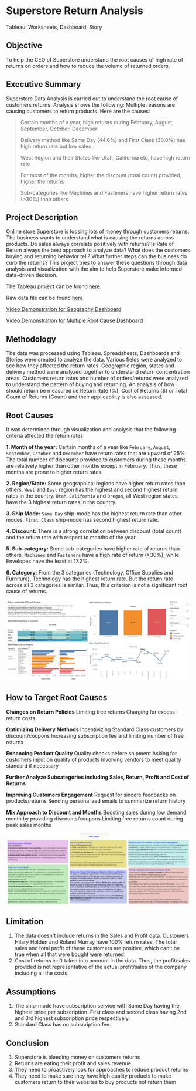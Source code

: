 # Superstore Return Analysis
Tableau: Worksheets, Dashboard, Story

## Objective
To help the CEO of Superstore understand the root causes of high rate of returns on orders and how to reduce the volume of returned orders.

## Executive Summary
Superstore Data Analysis is carried out to understand the root cause of customers returns. Analysis shows the following:
Multiple reasons are causing customers to return products. Here are the causes:
> Certain months of a year, high returns during February, August, September, October, December
> 
> Delivery method like Same Day (44.6%) and First Class (30.0%) has high return rate but low sales
> 
> West Region and their States like Utah, California etc, have high return rate
> 
> For most of the months, higher the discount (total count) provided, higher the returns
> 
> Sub-categories like Machines and Fasteners have higher return rates (>30%) than others


## Project Description 
Online store Superstore is loosing lots of money through customers returns. The business wants to understand what is causing the returns across products. Do sales always correlate positively with returns? Is Rate of Return always the best approach to analyze data? What does the customers buying and returning behavior tell? What further steps can the business do curb the returns? This project tries to answer these questions through data analysis and visualization with the aim to help Superstore make informed data-driven decision.

The Tableau project can be found <a href='https://public.tableau.com/app/profile/vandana.dhakal/viz/SuperstoreReturnAnalysis_17431936226380/SuperstoreStory'><u>here</u></a>

Raw data file can be found <a href='https://github.com/vandanadhakal/Superstore-Return-Analysis/blob/main/Superstore.xls'><u>here</u></a>

[Video Demonstration for Geography Dashboard](https://www.youtube.com/watch?v=fxmY5O-TfiA)

[Video Demonstration for Multiple Root Cause Dashboard](https://github.com/vandanadhakal/Superstore-Return-Analysis/blob/main/Filters-Root%20Cause.mov)


## Methodology
The data was processed using Tableau. Spreadsheets, Dashboards and Stories were created to analyze the data. Various fields were analyzed to see how they affected the return rates. Geographic region, states and delivery method were analyzed together to understand return concentration areas. Customers return rates and number of orders/returns were analyzed to understand the pattern of buying and returning. An analysis of how should return be measured i.e Return Rate (%), Cost of Returns ($) or Total Count of Returns (Count) and their applicability is also assessed.

## Root Causes
It was determined through visualization and analysis that the following criteria affected the return rates:

**1. Month of the year:**
Certain months of a year like `February`, `August`, `September`, `October` and `December` have return rates that are upward of 25%. The total number of discounts provided to customers during these months are relatively higher than other months except in February. Thus, these months are prone to higher return rates.

**2. Region/State:**
Some geographical regions have higher return rates than others. `West` and `East` region has the highest and second highest return rates in the country. `Utah`, `California` and `Oregon`, all West region states, have the 3 highest return rates in the country.

**3. Ship Mode:**
`Same Day` ship-mode has the highest return rate than other modes. `First Class` ship-mode has second highest return rate.

**4. Discount:**
There is a strong correlation between discount (total count) and the return rate with respect to months of the year.

**5. Sub-category:**
Some sub-categories have higher rate of returns than others. `Machines` and `Fasteners` have a high rate of return (>30%), while Envelopes have the least at 17.2%.

**6. Category:**
From the 3 categories (Technology, Office Supplies and Furniture), Technology has the highest return rate. But the return rate across all 3 categories is similar. Thus, this criterion is not a significant root cause of returns.

<img src='https://github.com/vandanadhakal/Superstore-Return-Analysis/blob/main/Root%20Causes.png'>


## How to Target Root Causes

**Changes on Return Policies**
Limiting free returns 
Charging for excess return costs

**Optimizing Delivery Methods**
Incentivizing Standard Class customers by discount/coupons
Increasing subscription fee and limiting number of free returns

**Enhancing Product Quality**
Quality checks before shipment
Asking for customers input on quality of products
Involving vendors to meet quality standard if necessary

**Further Analyze Subcategories including Sales, Return, Profit and Cost of Returns**

**Improving Customers Engagement** 
Request for sincere feedbacks on products/returns
Sending personalized emails to summarize return history

**Mix Approach to Discount and Months**
Boosting sales during low demand month by providing discounts/coupons 
Limiting free returns count during peak sales months


<img src="https://github.com/vandanadhakal/Superstore-Return-Analysis/blob/main/Proposed%20Steps.png"> 

## Limitation
1. The data doesn't include returns in the Sales and Profit data. Customers Hilary Holden and Roland Murray have 100% return rates. The total sales and total profit of these customers are positive, which can’t be true when all that were bought were returned. 
2. Cost of returns isn't taken into account in the data. Thus, the profit/sales provided is not representative of the actual profit/sales of the company including all the costs.
## Assumptions
1. The ship-mode have subscription service with Same Day having the highest price per subscription. First class and second class having 2nd and 3rd highest subscription price respectively.
2. Standard Class has no subscription fee.

## Conclusion
1. Superstore is bleeding money on customers returns
2. Returns are eating their profit and sales revenue
3. They need to proactively look for approaches to reduce product returns
4. They need to make sure they have high quality products to make customers return to their websites to buy products not return them


